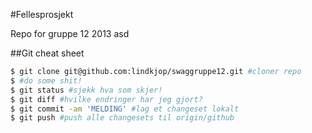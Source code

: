 #Fellesprosjekt

Repo for gruppe 12 2013
asd

##Git cheat sheet
```bash
$ git clone git@github.com:lindkjop/swaggruppe12.git #cloner repo
$ #do some shit!
$ git status #sjekk hva som skjer!
$ git diff #hvilke endringer har jeg gjort?
$ git commit -am 'MELDING' #lag et changeset lokalt
$ git push #push alle changesets til origin/github
```
